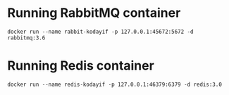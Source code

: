 # Running RabbitMQ container

```
docker run --name rabbit-kodayif -p 127.0.0.1:45672:5672 -d rabbitmq:3.6
```

# Running Redis container

```
docker run --name redis-kodayif -p 127.0.0.1:46379:6379 -d redis:3.0
```
